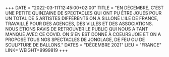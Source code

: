 +++
DATE = "2022-03-11T12:45:00+02:00"
TITLE = "EN DÉCEMBRE, C'EST UNE PETITE QUINZAINE DE SPECTACLES QUI ONT PU ÊTRE JOUÉS POUR UN TOTAL DE 5 ARTISTES DIFFÉRENTS.ON A SILLONÉ L'ILE DE FRANCE, TRAVAILLÉ POUR DES AGENCES, DES VILLES ET DES ASSOCIATIONS. NOUS ÉTIONS RAVIS DE RETROUVER LE PUBLIC QUI NOUS A TANT MANQUÉ AVEC CE COVID. ON S'EN EST DONNÉ À COEURS JOIE ET ON A PROPOSÉ TOUS NOS SPECTACLES DE JONGLAGE, DE FEU OU DE SCULPTURE DE BALLONS."
DATES = "DÉCEMBRE 2021"
LIEU = "FRANCE"
LINK= 
WEIGHT=9999819
+++

